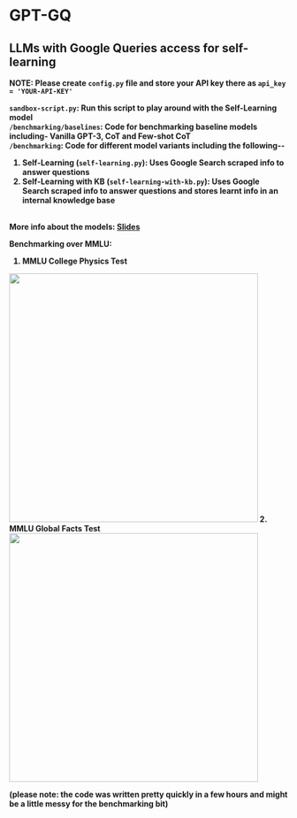 # GPT-GQ

## LLMs with Google Queries access for self-learning

<b>NOTE: Please create ```config.py``` file and store your API key there as ```api_key = 'YOUR-API-KEY'```<b>

```sandbox-script.py```: Run this script to play around with the Self-Learning model <br>
```/benchmarking/baselines```: Code for benchmarking baseline models including- Vanilla GPT-3, CoT and Few-shot CoT <br>
```/benchmarking```: Code for different model variants including the following--
  1. Self-Learning (```self-learning.py```): Uses Google Search scraped info to answer questions
  2. Self-Learning with KB (```self-learning-with-kb.py```): Uses Google Search scraped info to answer questions and stores learnt info in an internal knowledge base <br> <br>

More info about the models: [Slides](https://docs.google.com/presentation/d/12WO_ctwQxs89-CvcuTpLOUGVQ8MUDd_YLCdMOZ76nzE/edit#slide=id.g1be62203bf9_0_166)

Benchmarking over MMLU:
1. MMLU College Physics Test
<img src="https://github.com/hunarbatra/LLM-self-learn/blob/master/benchmarking/results/mmlu1.png" width=450>
2. MMLU Global Facts Test
<img src="https://github.com/hunarbatra/LLM-self-learn/blob/master/benchmarking/results/mmlu2.png" width=450>

(please note: the code was written pretty quickly in a few hours and might be a little messy for the benchmarking bit)
